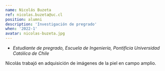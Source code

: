 ```yaml
---
name: Nicolás Buzeta
ref: nicolas.buzeta@uc.cl
position: alumni
description: 'Investigación de pregrado'
when: '2022-1'
avatar: nicolas-buzeta.jpg
---
```


- _Estudiante de pregrado, Escuela de Ingeniería, Pontificia Universidad Católica de Chile_

Nicolás trabajó en adquisición de imágenes de la piel en campo amplio.